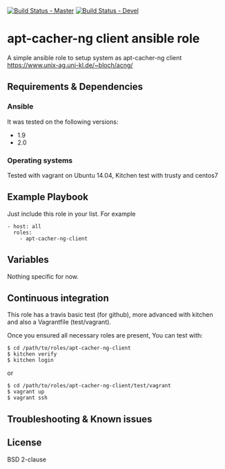 [![Build Status - Master](https://travis-ci.org/juju4/ansible-apt-cacher-ng-client.svg?branch=master)](https://travis-ci.org/juju4/ansible-apt-cacher-ng-client)
[![Build Status - Devel](https://travis-ci.org/juju4/ansible-apt-cacher-ng-client.svg?branch=devel)](https://travis-ci.org/juju4/ansible-apt-cacher-ng-client/branches)
# apt-cacher-ng client ansible role

A simple ansible role to setup system as apt-cacher-ng client
https://www.unix-ag.uni-kl.de/~bloch/acng/

## Requirements & Dependencies

### Ansible
It was tested on the following versions:
 * 1.9
 * 2.0

### Operating systems

Tested with vagrant on Ubuntu 14.04, Kitchen test with trusty and centos7

## Example Playbook

Just include this role in your list.
For example

```
- host: all
  roles:
    - apt-cacher-ng-client
```

## Variables

Nothing specific for now.

## Continuous integration

This role has a travis basic test (for github), more advanced with kitchen and also a Vagrantfile (test/vagrant).

Once you ensured all necessary roles are present, You can test with:
```
$ cd /path/to/roles/apt-cacher-ng-client
$ kitchen verify
$ kitchen login
```
or
```
$ cd /path/to/roles/apt-cacher-ng-client/test/vagrant
$ vagrant up
$ vagrant ssh
```

## Troubleshooting & Known issues


## License

BSD 2-clause


